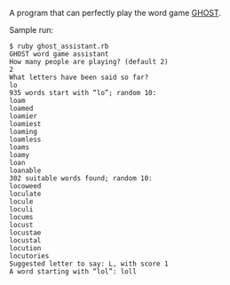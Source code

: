 A program that can perfectly play the word game [GHOST](http://en.wikipedia.org/wiki/Ghost_%28game%29).

Sample run:

    $ ruby ghost_assistant.rb
    GHOST word game assistant
    How many people are playing? (default 2)
    2
    What letters have been said so far?
    lo
    935 words start with “lo”; random 10:
    loam
    loamed
    loamier
    loamiest
    loaming
    loamless
    loams
    loamy
    loan
    loanable
    302 suitable words found; random 10:
    locoweed
    loculate
    locule
    loculi
    locums
    locust
    locustae
    locustal
    locution
    locutories
    Suggested letter to say: L, with score 1
    A word starting with “lol”: loll
